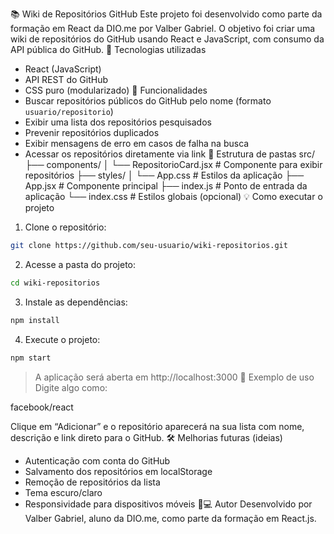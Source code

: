 📚 Wiki de Repositórios GitHub
Este projeto foi desenvolvido como parte da formação em React da DIO.me por Valber Gabriel. O objetivo foi criar uma wiki de repositórios do GitHub usando React e JavaScript, com consumo da API pública do GitHub.
🚀 Tecnologias utilizadas
- React (JavaScript)
- API REST do GitHub
- CSS puro (modularizado)
🧠 Funcionalidades
- Buscar repositórios públicos do GitHub pelo nome (formato `usuario/repositorio`)
- Exibir uma lista dos repositórios pesquisados
- Prevenir repositórios duplicados
- Exibir mensagens de erro em casos de falha na busca
- Acessar os repositórios diretamente via link
📁 Estrutura de pastas
src/
├── components/
│   └── RepositorioCard.jsx   # Componente para exibir repositórios
├── styles/
│   └── App.css               # Estilos da aplicação
├── App.jsx                   # Componente principal
├── index.js                  # Ponto de entrada da aplicação
└── index.css                 # Estilos globais (opcional)
💡 Como executar o projeto
1. Clone o repositório:
```bash
git clone https://github.com/seu-usuario/wiki-repositorios.git
```

2. Acesse a pasta do projeto:
```bash
cd wiki-repositorios
```

3. Instale as dependências:
```bash
npm install
```

4. Execute o projeto:
```bash
npm start
```
> A aplicação será aberta em http://localhost:3000
📌 Exemplo de uso
Digite algo como:

facebook/react

Clique em “Adicionar” e o repositório aparecerá na sua lista com nome, descrição e link direto para o GitHub.
🛠 Melhorias futuras (ideias)
- Autenticação com conta do GitHub
- Salvamento dos repositórios em localStorage
- Remoção de repositórios da lista
- Tema escuro/claro
- Responsividade para dispositivos móveis
🧑💻 Autor
Desenvolvido por Valber Gabriel, aluno da DIO.me, como parte da formação em React.js.
